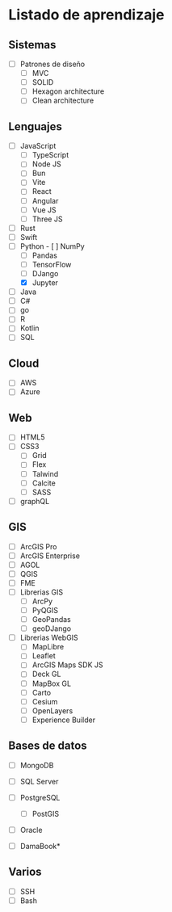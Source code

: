 # Listado de aprendizaje

## Sistemas
- [ ] Patrones de diseño
	- [ ] MVC
	- [ ] SOLID
 	- [ ] Hexagon architecture
  	- [ ] Clean architecture

## Lenguajes
- [ ] JavaScript
	- [ ] TypeScript
	- [ ] Node JS
	- [ ] Bun
	- [ ] Vite
	- [ ] React
	- [ ] Angular
	- [ ] Vue JS
	- [ ] Three JS
- [ ] Rust
- [ ] Swift
- [ ] Python
    	- [ ] NumPy
	- [ ] Pandas
	- [ ] TensorFlow
	- [ ] DJango
	- [x] Jupyter
- [ ] Java
- [ ] C#
- [ ] go
- [ ] R
- [ ] Kotlin
- [ ] SQL

## Cloud
- [ ] AWS
- [ ] Azure 

## Web
- [ ] HTML5
- [ ] CSS3
	- [ ] Grid
	- [ ] Flex
	- [ ] Talwind
	- [ ] Calcite
	- [ ] SASS
- [ ] graphQL
	
## GIS
- [ ] ArcGIS Pro
- [ ] ArcGIS Enterprise
- [ ] AGOL
- [ ] QGIS
- [ ] FME
- [ ] Librerias GIS
	- [ ] ArcPy
	- [ ] PyQGIS
	- [ ] GeoPandas
	- [ ] geoDJango
- [ ] Librerias WebGIS
	- [ ] MapLibre
	- [ ] Leaflet
	- [ ] ArcGIS Maps SDK JS
	- [ ] Deck GL
	- [ ] MapBox GL
	- [ ] Carto
	- [ ] Cesium
	- [ ] OpenLayers
	- [ ] Experience Builder

## Bases de datos
- [ ] MongoDB
- [ ] SQL Server
- [ ] PostgreSQL
	- [ ] PostGIS
- [ ] Oracle
- [ ] DamaBook*


## Varios
- [ ] SSH
- [ ] Bash
